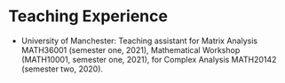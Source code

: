 # Teaching Experience
- University of Manchester: Teaching assistant for Matrix Analysis MATH36001 (semester one, 2021), Mathematical Workshop (MATH10001, semester one, 2021), for Complex Analysis MATH20142 (semester two, 2020).